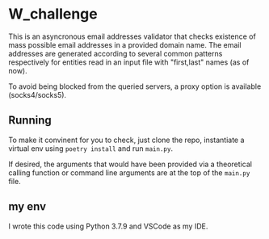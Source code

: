 # W_challenge

This is an asyncronous email addresses validator that checks existence of mass possible email addresses in a provided domain name.
The email addresses are generated according to several common patterns respectively for entities read in an input file with "first,last" names (as of now).

To avoid being blocked from the queried servers, a proxy option is available (socks4/socks5).

## Running
To make it convinent for you to check, just clone the repo, instantiate a virtual env using `poetry install` and run `main.py`.

If desired, the arguments that would have been provided via a theoretical calling function or command line arguments are at the top of the `main.py` file. 

## my env
I wrote this code using Python 3.7.9 and VSCode as my IDE.
